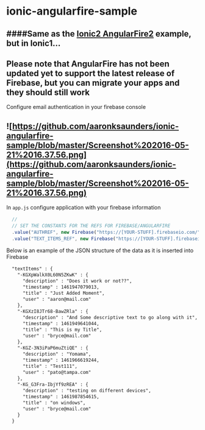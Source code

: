 # ionic-angularfire-sample
####Same as the [Ionic2 AngularFire2](http://www.clearlyinnovative.com/integrating-firebase-with-angularfire2-into-angularjs-ionic2) example, but in Ionic1...
--
Please note that AngularFire has not been updated yet to support the latest release of Firebase, but you can migrate your apps and they should still work
--
Configure email authentication in your firebase console

![https://github.com/aaronksaunders/ionic-angularfire-sample/blob/master/Screenshot%202016-05-21%2016.37.56.png](https://github.com/aaronksaunders/ionic-angularfire-sample/blob/master/Screenshot%202016-05-21%2016.37.56.png)
--
In `app.js` configure application with your firebase information
```Javascript
  //
  // SET THE CONSTANTS FOR THE REFS FOR FIREBASE/ANGULARFIRE
  .value("AUTHREF", new Firebase("https://[YOUR-STUFF].firebaseio.com/"))
  .value("TEXT_ITEMS_REF", new Firebase("https://[YOUR-STUFF].firebaseio.com/textItems"))
```

Below is an example of the JSON structure of the data as it is inserted into Firebase
```
  "textItems" : {
    "-KGXpWalkX0L60N5ZKwK" : {
      "description" : "Does it work or not??",
      "timestamp" : 1461947079013,
      "title" : "Just Added Moment",
      "user" : "aaron@mail.com"
    },
    "-KGXzI8JTr68-BawZRla" : {
      "description" : "And Some descriptive text to go along with it",
      "timestamp" : 1461949641044,
      "title" : "This is my Title",
      "user" : "bryce@mail.com"
    },
    "-KGZ-3N3iPaP6muZtiQE" : {
      "description" : "Yomama",
      "timestamp" : 1461966619244,
      "title" : "Test111",
      "user" : "pato@tampa.com"
    },
    "-KG_G3Fra-IbjYf9zREA" : {
      "description" : "testing on different devices",
      "timestamp" : 1461987854615,
      "title" : "on windows",
      "user" : "bryce@mail.com"
    }
  }
 ```
